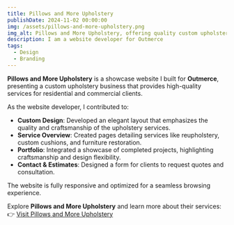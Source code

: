 ```yaml
---
title: Pillows and More Upholstery  
publishDate: 2024-11-02 00:00:00  
img: /assets/pillows-and-more-upholstery.png  
img_alt: Pillows and More Upholstery, offering quality custom upholstery services.  
description: I am a website developer for Outmerce  
tags:  
  - Design  
  - Branding  
---
```


**Pillows and More Upholstery** is a showcase website I built for **Outmerce**, presenting a custom upholstery business that provides high-quality services for residential and commercial clients.  

As the website developer, I contributed to:  
- **Custom Design**: Developed an elegant layout that emphasizes the quality and craftsmanship of the upholstery services.  
- **Service Overview**: Created pages detailing services like reupholstery, custom cushions, and furniture restoration.  
- **Portfolio**: Integrated a showcase of completed projects, highlighting craftsmanship and design flexibility.  
- **Contact & Estimates**: Designed a form for clients to request quotes and consultation.  

The website is fully responsive and optimized for a seamless browsing experience.  

Explore **Pillows and More Upholstery** and learn more about their services:  
👉 [Visit Pillows and More Upholstery](https://pillowsandmoreupholstery.com/)
